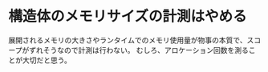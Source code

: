 # 構造体のメモリサイズの計測はやめる

展開されるメモリの大きさやランタイムでのメモリ使用量が物事の本質で、スコープがずれそうなので計測は行わない。
むしろ、アロケーション回数を測ることが大切だと思う。
